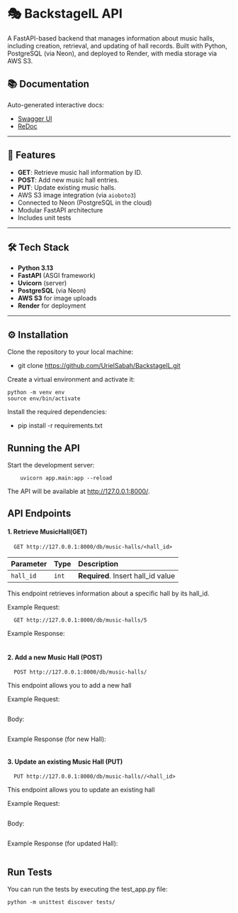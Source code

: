 # 🎭 BackstageIL API

A FastAPI-based backend that manages information about music halls, including creation, retrieval, and updating of hall records. Built with Python, PostgreSQL (via Neon), and deployed to Render, with media storage via AWS S3.

## 📚 Documentation

Auto-generated interactive docs:
- [Swagger UI](http://127.0.0.1:8000/docs)
- [ReDoc](http://127.0.0.1:8000/redoc)

---

## 🚀 Features

- **GET**: Retrieve music hall information by ID.
- **POST**: Add new music hall entries.
- **PUT**: Update existing music halls.
- AWS S3 image integration (via `aioboto3`)
- Connected to Neon (PostgreSQL in the cloud)
- Modular FastAPI architecture
- Includes unit tests

---

## 🛠️ Tech Stack

- **Python 3.13**
- **FastAPI** (ASGI framework)
- **Uvicorn** (server)
- **PostgreSQL** (via Neon)
- **AWS S3** for image uploads
- **Render** for deployment

---

## ⚙️ Installation

Clone the repository to your local machine:

- git clone https://github.com/UrielSabah/BackstageIL.git

Create a virtual environment and activate it:
```
python -m venv env
source env/bin/activate 
```

Install the required dependencies:
- pip install -r requirements.txt

## Running the API
Start the development server:

```
    uvicorn app.main:app --reload
```
The API will be available at http://127.0.0.1:8000/.

## API Endpoints
#### 1. Retrieve MusicHall(GET)
```
  GET http://127.0.0.1:8000/db/music-halls/<hall_id>
```

| Parameter | Type  | Description                        |
|:----------|:------|:-----------------------------------|
| `hall_id` | `int` | **Required**. Insert hall_id value |

This endpoint retrieves information about a specific hall by its hall_id.

Example Request:
```
  GET http://127.0.0.1:8000/db/music-halls/5
```

Example Response:
```

```
###

#### 2. Add a new Music Hall (POST) 
```
  POST http://127.0.0.1:8000/db/music-halls/
```

This endpoint allows you to add a new hall 

Example Request:
```
```
Body: 
```
```

Example Response (for new Hall):
```
```


#### 3. Update an existing Music Hall (PUT) 
```
  PUT http://127.0.0.1:8000/db/music-halls//<hall_id>
```

This endpoint allows you to update an existing hall 

Example Request:
```
```
Body: 
```
```
Example Response (for updated Hall):
```
```


## Run Tests
You can run the tests by executing the test_app.py file:
```
python -m unittest discover tests/
```





